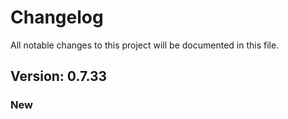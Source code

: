 # Changelog

All notable changes to this project will be documented in this file.

## Version: 0.7.33

### New



